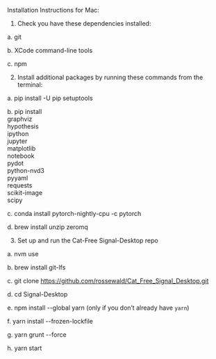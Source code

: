 Installation Instructions for Mac:

1. Check you have these dependencies installed:

a. git

b. XCode command-line tools

c. npm

2. Install additional packages by running these commands from the terminal:

a. pip install -U pip setuptools

b. pip install \
    graphviz \
    hypothesis \
    ipython \
    jupyter \
    matplotlib \
    notebook \
    pydot \
    python-nvd3 \
    pyyaml \
    requests \
    scikit-image \
    scipy
    
c. conda install pytorch-nightly-cpu -c pytorch

d. brew install unzip zeromq

3. Set up and run the Cat-Free Signal-Desktop repo

a. nvm use

b. brew install git-lfs

c. git clone https://github.com/rossewald/Cat_Free_Signal_Desktop.git

d. cd Signal-Desktop

e. npm install --global yarn  (only if you don’t already have `yarn`)

f. yarn install --frozen-lockfile

g. yarn grunt --force

h. yarn start
